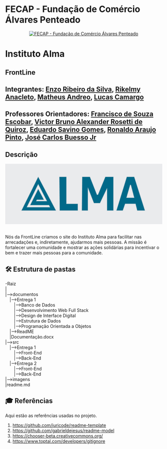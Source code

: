 
# FECAP - Fundação de Comércio Álvares Penteado

<p align="center">
<a href= "https://www.fecap.br/"><img src="https://encrypted-tbn0.gstatic.com/images?q=tbn:ANd9GcRhZPrRa89Kma0ZZogxm0pi-tCn_TLKeHGVxywp-LXAFGR3B1DPouAJYHgKZGV0XTEf4AE&usqp=CAU" alt="FECAP - Fundação de Comércio Álvares Penteado" border="0"></a>
</p>

# Instituto Alma

## FrontLine

## Integrantes: <a href="https://www.linkedin.com/in/enzo-ribeiro/">Enzo Ribeiro da Silva</a>, <a href="https://www.linkedin.com/in/rikelmy-anacleto-07102006d18/">Rikelmy Anacleto</a>, <a href="https://www.linkedin.com/in/matheus-breda-andreo-6796b1350/">Matheus Andreo</a>, <a href="https://www.linkedin.com/in/lucas-camargo-souza/">Lucas Camargo</a>

## Professores Orientadores: <a href="https://www.linkedin.com/in/francisco-escobar/">Francisco de Souza Escobar</a>, <a href="https://www.linkedin.com/in/victorbarq/">Victor Bruno Alexander Rosetti de Quiroz</a>, <a href="https://www.linkedin.com/in/eduardo-savino-gomes-77833a10/">Eduardo Savino Gomes</a>, <a href="https://www.linkedin.com/in/ronaldo-araujo-pinto-3542811a/">Ronaldo Araujo Pinto</a>, <a href="https://www.linkedin.com/in/jbuesso/">José Carlos Buesso Jr</a>

## Descrição

<p align="center">
<img src="imagens/logo.png" alt="Instituto Alma" border="0">
</p>

##


Nós da FrontLine criamos o site do Instituto Alma para facilitar nas arrecadações e, indiretamente, ajudarmos mais pessoas. A missão é fortalecer uma comunidade e mostrar as ações solidárias para incentivar o bem e trazer mais pessoas para a comunidade.

## 🛠 Estrutura de pastas

-Raiz<br>
|<br>
|-->documentos<br>
  &emsp;|-->Entrega 1<br>
  &emsp;&emsp;|-->Banco de Dados<br>
  &emsp;&emsp;|-->Desenvolvimento Web Full Stack<br>
  &emsp;&emsp;|-->Design de Interface Digital<br>
  &emsp;&emsp;|-->Estrutura de Dados<br>
  &emsp;&emsp;|-->Programação Orientada a Objetos<br>
  &emsp;|-->ReadME<br>
  &emsp;|Documentação.docx<br>
|-->src<br>
  &emsp;|-->Entrega 1<br>
  &emsp;&emsp;|-->Front-End<br>
  &emsp;&emsp;|-->Back-End<br>
  &emsp;|-->Entrega 2<br>
  &emsp;&emsp;|-->Front-End<br>
  &emsp;&emsp;|-->Back-End<br>
|-->imagens<br>
|readme.md<br>



## 🎓 Referências

Aqui estão as referências usadas no projeto.

1. <https://github.com/iuricode/readme-template>
2. <https://github.com/gabrieldejesus/readme-model>
3. <https://chooser-beta.creativecommons.org/>
5. <https://www.toptal.com/developers/gitignore>

